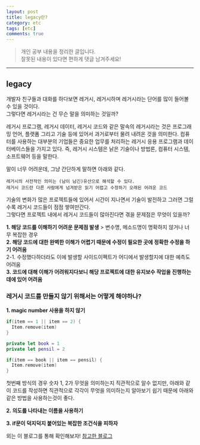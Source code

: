 ```yaml
---
layout: post
title: legacy란?
category: etc
tags: [etc]
comments: true
---
```


> 개인 공부 내용을 정리한 글입니다.     
잘못된 내용이 있다면 편하게 댓글 남겨주세요!  

<hr>

## legacy

개발자 친구들과 대화를 하다보면 레거시, 레거시하며 레거시라는 단어를 많이 들어볼 수 있을 것이다.<br>
그렇다면 레거시라는 건 무슨 말을 의미하는 것일까?

레거시 프로그램, 레거시 데이터, 레거시 코드와 같은 말속의 레거시라는 것은 프로그래밍 언어, 플랫폼 그리고 기술 등에 있어서 과거로부터 물려 내려온 것을 의미한다. 컴퓨터를 사용하는 대부분의 기업들은 중요한 업무를 처리하는 레거시 응용 프로그램과 데이터베이스들을 가지고 있다. 즉, 레거시 시스템은 낡은 기술이나 방법론, 컴퓨터 시스템, 소프트웨어 등을 말한다.

말이 너무 어려운데, 그냥 간단하게 말하면 아래와 같다.

```
레거시의 사전적인 의미는 (남이 남긴)유산으로 해석할 수 있다.
레거시 코드란 다른 사람에게 넘겨받은 읽기 어렵고 수정하기 오래된 어려운 코드
```

기술의 변화가 많은 프로젝트들에 있어서 시간이 지나면서 기술이 발전하고 그러면 그럴수록 레거시 코드들이 점점 쌓여만간다.<br>
그렇다면 프로젝트 내에서 레거시 코드들이 많아진다면 겪을 문제점은 무엇이 있을까?

**1. 해당 코드를 이해하기 어려운 문제점 발생** > 변수명, 메소드명이 명확하지 않거나 너무 복잡한 경우<br>
**2. 해당 코드에 대한 완벽한 이해가 어렵기 때문에 수정이 필요한 곳에 정확한 수정을 하기 어려움**<br>
  2-1. 수정했다하더라도 이에 발생할 사이드이펙트가 어디에서 발생할지에 대한 예측도 어려움<br>
**3. 코드에 대해 이해가 어려워지다보니 해당 프로젝트에 대한 유지보수 작업을 진행하는 데에 있어 어려움**



### 레거시 코드를 만들지 않기 위해서는 어떻게 해야하나?

**1. magic number 사용을 하지 않기**

```swift
if(item == 1 || item == 2) {
  Item.remove(item)
}

private let book = 1
private let pensil = 2

if(item == book || item == pensil) {
  Item.remove(item)
}
```

첫번째 방식의 경우 숫자 1, 2가 무엇을 의미하는지 직관적으로 알수 없지만, 아래와 같이 코드를 작성하면 직관적으로 각각이 무엇을 의미하는지 알아보기 쉽기 때문에 아래와 같은 방법을 사용하는것이 좋다.


**2. 의도를 나타내는 이름을 사용하기**

**3. if문이 덕지덕지 붙어있는 복잡한 조건식을 피하자**


외는 이 블로그를 통해 확인해보자! [참고한 블로그](https://brocess.tistory.com/21)
